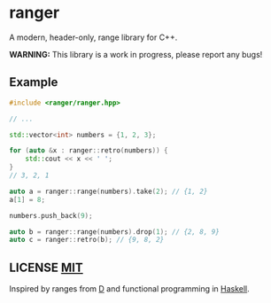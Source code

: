# ranger
A modern, header-only, range library for C++.

**WARNING:** This library is a work in progress,  please report any bugs!


## Example

``` cpp
#include <ranger/ranger.hpp>

// ...

std::vector<int> numbers = {1, 2, 3};

for (auto &x : ranger::retro(numbers)) {
	std::cout << x << ' ';
}
// 3, 2, 1

auto a = ranger::range(numbers).take(2); // {1, 2}
a[1] = 8;

numbers.push_back(9);

auto b = ranger::range(numbers).drop(1); // {2, 8, 9}
auto c = ranger::retro(b); // {9, 8, 2}
```


## LICENSE [MIT](LICENSE)
Inspired by ranges from [D](https://dlang.org/phobos/std_range.html) and functional programming in [Haskell](http://hackage.haskell.org/package/base-4.12.0.0/docs/Data-List.html).
